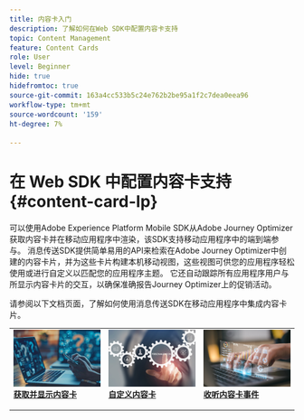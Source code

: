 ```yaml
---
title: 内容卡入门
description: 了解如何在Web SDK中配置内容卡支持
topic: Content Management
feature: Content Cards
role: User
level: Beginner
hide: true
hidefromtoc: true
source-git-commit: 163a4cc533b5c24e762b2be95a1f2c7dea0eea96
workflow-type: tm+mt
source-wordcount: '159'
ht-degree: 7%

---
```


# 在 Web SDK 中配置内容卡支持 {#content-card-lp}

可以使用Adobe Experience Platform Mobile SDK从Adobe Journey Optimizer获取内容卡并在移动应用程序中渲染，该SDK支持移动应用程序中的端到端参与。 消息传送SDK提供简单易用的API来检索在Adobe Journey Optimizer中创建的内容卡片，并为这些卡片构建本机移动视图，这些视图可供您的应用程序轻松使用或进行自定义以匹配您的应用程序主题。 它还自动跟踪所有应用程序用户与所显示内容卡片的交互，以确保准确报告Journey Optimizer上的促销活动。

请参阅以下文档页面，了解如何使用消息传送SDK在移动应用程序中集成内容卡片。


<table style="table-layout:fixed"><tr style="border: 0;">
<td>
<a href="https://developer.adobe.com/client-sdks/edge/adobe-journey-optimizer/content-card-ui/iOS/tutorial/displaying-content-cards/">
<img alt="Fetch" src="assets/do-not-localize/fetch.jpeg">
</a>
<div><a href="https://developer.adobe.com/client-sdks/edge/adobe-journey-optimizer/content-card-ui/iOS/tutorial/displaying-content-cards/"><strong>获取并显示内容卡</strong>
</div>
<p>
</td>
<td>
<a href="https://developer.adobe.com/client-sdks/edge/adobe-journey-optimizer/content-card-ui/iOS/tutorial/customizing-content-card-templates/">
<img alt="自定义" src="assets/do-not-localize/customize.jpeg">
</a>
<div>
<a href="https://developer.adobe.com/client-sdks/edge/adobe-journey-optimizer/content-card-ui/iOS/tutorial/customizing-content-card-templates/"><strong>自定义内容卡</strong></a>
</div>
<p></td>
<td>
<a href="https://developer.adobe.com/client-sdks/edge/adobe-journey-optimizer/content-card-ui/iOS/tutorial/listening-content-card-events/">
<img alt="聆听" src="assets/do-not-localize/listen.jpeg">
</a>
<div>
<a href="https://developer.adobe.com/client-sdks/edge/adobe-journey-optimizer/content-card-ui/iOS/tutorial/listening-content-card-events/"><strong>收听内容卡事件</strong></a>
</div>
<p>
</td>
</tr></table>

